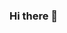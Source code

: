 ### Hi there 👋



<!--
**Ikxmh/Ikxmh** is a ✨ _special_ ✨ repository because its `README.md` (this file) appears on your GitHub profile.
[![Ikam's GitHub stats](https://github-readme-stats.vercel.app/api?username=Ikxmh)](https://github.com/Ikxmh/github-readme-stats)
Here are some ideas to get you started:

- 🔭 I’m currently working on ...
- 🌱 I’m currently learning ...
- 👯 I’m looking to collaborate on ...
- 🤔 I’m looking for help with ...
- 💬 Ask me about ...
- 📫 How to reach me: ...
- 😄 Pronouns: ...
- ⚡ Fun fact: ...


-->
